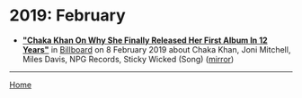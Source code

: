 # 2019: February

 - [**"Chaka Khan On Why She Finally Released Her First Album In 12 Years"**](https://www.billboard.com/articles/news/8496614/chaka-khan-hello-happiness-interview) in [Billboard](https://www.billboard.com/) on 8 February 2019 about Chaka Khan, Joni Mitchell, Miles Davis, NPG Records, Sticky Wicked (Song) ([mirror](https://web.archive.org/web/*/https://www.billboard.com/articles/news/8496614/chaka-khan-hello-happiness-interview))

----

[Home](./)
